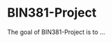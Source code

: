 
# BIN381-Project

<!-- badges: start -->
<!-- badges: end -->

The goal of BIN381-Project is to ...

